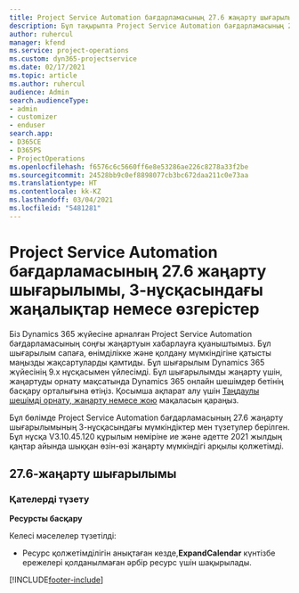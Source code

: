 ```yaml
---
title: Project Service Automation бағдарламасының 27.6 жаңарту шығарылымы, Hotfix, 3-нұсқасындағы жаңалықтар немесе өзгерістер
description: Бұл тақырыпта Project Service Automation бағдарламасының 27.6 жаңарту шығарылымы, Hotfix, 3-нұсқасындағы қолжетімді мүмкіндіктер мен түзетулер берілген.
author: ruhercul
manager: kfend
ms.service: project-operations
ms.custom: dyn365-projectservice
ms.date: 02/17/2021
ms.topic: article
ms.author: ruhercul
audience: Admin
search.audienceType:
- admin
- customizer
- enduser
search.app:
- D365CE
- D365PS
- ProjectOperations
ms.openlocfilehash: f6576c6c5660ff6e8e53286ae226c8278a33f2be
ms.sourcegitcommit: 24528bb9c0ef8898077cb3bc672daa211c0e73aa
ms.translationtype: HT
ms.contentlocale: kk-KZ
ms.lasthandoff: 03/04/2021
ms.locfileid: "5481281"
---
```

# <a name="whats-new-or-changed-in-project-service-automation-update-release-276-v3"></a>Project Service Automation бағдарламасының 27.6 жаңарту шығарылымы, 3-нұсқасындағы жаңалықтар немесе өзгерістер

Біз Dynamics 365 жүйесіне арналған Project Service Automation бағдарламасының соңғы жаңартуын хабарлауға қуаныштымыз. Бұл шығарылым сапаға, өнімділікке және қолдану мүмкіндігіне қатысты маңызды жақсартуларды қамтиды. Бұл шығарылым Dynamics 365 жүйесінің 9.x нұсқасымен үйлесімді. Бұл шығарылымды жаңарту үшін, жаңартуды орнату мақсатында Dynamics 365 онлайн шешімдер бетінің басқару орталығына өтіңіз. Қосымша ақпарат алу үшін [Таңдаулы шешімді орнату, жаңарту немесе жою](https://docs.microsoft.com/power-platform/admin/install-remove-preferred-solution) мақаласын қараңыз.

Бұл бөлімде Project Service Automation бағдарламасының 27.6 жаңарту шығарылымының 3-нұсқасындағы мүмкіндіктер мен түзетулер берілген. Бұл нұсқа V3.10.45.120 құрылым нөміріне ие және әдетте 2021 жылдың қаңтар айында шыққан өзін-өзі жаңарту мүмкіндігі арқылы қолжетімді.

## <a name="update-release-276"></a>27.6-жаңарту шығарылымы

### <a name="bug-fixes"></a>Қателерді түзету


**Ресурсты басқару**

Келесі мәселелер түзетілді:

- Ресурс қолжетімділігін анықтаған кезде,**ExpandCalendar** күнтізбе ережелері қолданылмаған әрбір ресурс үшін шақырылады.


[!INCLUDE[footer-include](../includes/footer-banner.md)]
